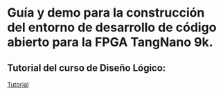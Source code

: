# Guía y demo para la construcción del entorno de desarrollo de código abierto para la FPGA TangNano 9k.

## Tutorial del curso de Diseño Lógico: 

[Tutorial](https://github.com/DJosueMM/open_source_fpga_environment/wiki)